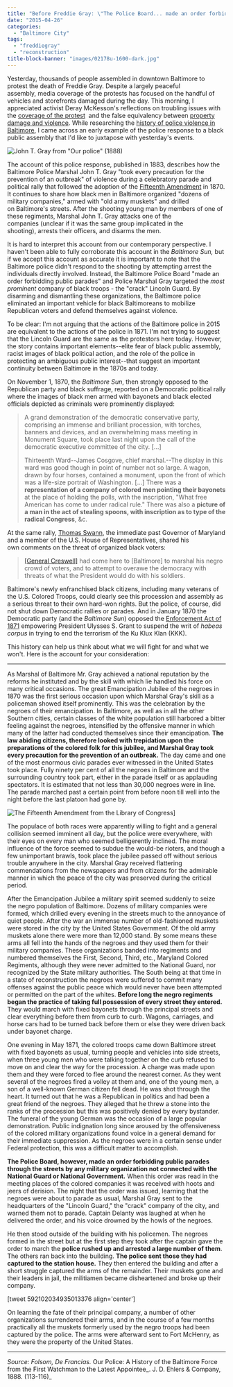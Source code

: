 ```yaml
---
title: "Before Freddie Gray: \"The Police Board... made an order forbidding public parades\""
date: "2015-04-26"
categories: 
  - "Baltimore City"
tags: 
  - "freddiegray"
  - "reconstruction"
title-block-banner: "images/02178u-1600-dark.jpg"
---
```


Yesterday, thousands of people assembled in downtown Baltimore to protest the death of Freddie Gray. Despite a largely peaceful assembly, media coverage of the protests has focused on the handful of vehicles and storefronts damaged during the day. This morning, I appreciated activist Deray McKesson's reflections on troubling issues with the [coverage of the protest](https://twitter.com/deray/status/592289538715811840)  and the false equivalency between [property damage and violence](https://twitter.com/deray/status/592282869692813312). While researching the [history of police violence in Baltimore](https://historicsprawl.wordpress.com/2015/04/24/before-freddie-gray-a-history-of-police-violence-in-baltimore/ "Before Freddie Gray: A History of Police Violence in Baltimore"), I came across an early example of the police response to a black public assembly that I'd like to juxtapose with yesterday's events.

![John T. Gray from ["Our police" (1888)](https://archive.org/stream/ourpolicehistory00fols#page/111/mode/1up)](images/ourpolicehistory00fols_0131-1600.jpg)

The account of this police response, published in 1883, describes how the Baltimore Police Marshal John T. Gray "took every precaution for the prevention of an outbreak" of violence during a celebratory parade and political rally that followed the adoption of the [Fifteenth Amendment](https://en.wikipedia.org/wiki/Fifteenth_Amendment_to_the_United_States_Constitution) in 1870. It continues to share how black men in Baltimore organized "dozens of military companies," armed with "old army muskets" and drilled on Baltimore's streets. After the shooting young man by members of one of these regiments, Marshal John T. Gray attacks one of the companies (unclear if it was the same group implicated in the shooting), arrests their officers, and disarms the men.

It is hard to interpret this account from our contemporary perspective. I haven't been able to fully corroborate this account in the _Baltimore Sun,_ but if we accept this account as accurate it is important to note that the Baltimore police didn't respond to the shooting by attempting arrest the individuals directly involved. Instead, the Baltimore Police Board "made an order forbidding public parades" and Police Marshal Gray targeted the _most prominent_ company of black troops - the "crack" Lincoln Guard. By disarming and dismantling these organizations, the Baltimore police eliminated an important vehicle for black Baltimoreans to mobilize Republican voters and defend themselves against violence.

To be clear: I'm not arguing that the actions of the Baltimore police in 2015 are equivalent to the actions of the police in 1871. I'm not trying to suggest that the Lincoln Guard are the same as the protestors here today. However, the story contains important elements--elite fear of black public assembly, racist images of black political action, and the role of the police in protecting an ambiguous public interest--that suggest an important continuity between Baltimore in the 1870s and today.

On November 1, 1870, the _Baltimore Sun_, then strongly opposed to the Republican party and black suffrage, reported on a Democratic political rally where the images of black men armed with bayonets and black elected officials depicted as criminals were prominently displayed:

> A grand demonstration of the democratic conservative party, comprising an immense and brilliant procession, with torches, banners and devices, and an overwhelming mass meeting in Monument Square, took place last night upon the call of the democratic executive committee of the city. \[...\]
> 
> Thirteenth Ward--James Cosgove, chief marshal.--The display in this ward was good though in point of number not so large. A wagon, drawn by four horses, contained a monument, upon the front of which was a life-size portrait of Washington. \[...\] There was a **representation of a company of colored men pointing their bayonets** at the place of holding the polls, with the inscription, "What free American has come to under radical rule." There was also a **picture of** **a man in the act of stealing spoons, with inscription as to type of the radical Congress**, &c.

At the same rally, [Thomas Swann](https://en.wikipedia.org/wiki/Thomas_Swann), the immediate past Governor of Maryland and a member of the U.S. House of Representatives, shared his own comments on the threat of organized black voters:

> [\[General Creswell\]](https://en.wikipedia.org/wiki/John_Creswell) had come here to \[Baltimore\] to marshal his negro crowd of voters, and to attempt to overawe the democracy with threats of what the President would do with his soldiers.

Baltimore's newly enfranchised black citizens, including many veterans of the U.S. Colored Troops, could clearly see this procession and assembly as a serious threat to their own hard-won rights. But the police, of course, did not shut down Democratic rallies or parades. And in January 1870 the Democratic party (and the _Baltimore Sun_) opposed the [Enforcement Act of 1871](https://en.wikipedia.org/wiki/Enforcement_Act_of_1871_(third_act)) empowering President Ulysses S. Grant to suspend the writ of _habeas corpus_ in trying to end the terrorism of the Ku Klux Klan (KKK).

This history can help us think about what we will fight for and what we won't. Here is the account for your consideration:

* * *

As Marshal of Baltimore Mr. Gray achieved a national reputation by the reforms he instituted and by the skill with which lie handled his force on many critical occasions. The great Emancipation Jubilee of the negroes in 1870 was the first serious occasion upon which Marshal Gray's skill as a policeman showed itself prominently. This was the celebration by the negroes of their emancipation. In Baltimore, as well as in all the other Southern cities, certain classes of the white population still harbored a bitter feeling against the negroes, intensified by the offensive manner in which many of the latter had conducted themselves since their emancipation. **The law abiding citizens, therefore looked with trepidation upon the preparations of the colored folk for this jubilee, and Marshal Gray took every precaution for the prevention of an outbreak.** The day came and one of the most enormous civic parades ever witnessed in the United States took place. Fully ninety per cent of all the negroes in Baltimore and the surrounding country took part, either in the parade itself or as applauding spectators. It is estimated that not less than 30,000 negroes were in line. The parade marched past a certain point from before noon till well into the night before the last platoon had gone by.

![The Fifteenth Amendment from the [Library of Congress](http://www.loc.gov/pictures/resource/ppmsca.34808/)](images/34808u-1600.jpg)]

The populace of both races were apparently willing to fight and a general collision seemed imminent all day, but the police were everywhere, with their eyes on every man who seemed belligerently inclined. The moral influence of the force seemed to subdue the would-be rioters, and though a few unimportant brawls, took place the jubilee passed off without serious trouble anywhere in the city. Marshal Gray received flattering commendations from the newspapers and from citizens for the admirable manner in which the peace of the city was preserved during the critical period.

After the Emancipation Jubilee a military spirit seemed suddenly to seize the negro population of Baltimore. Dozens of military companies were formed, which drilled every evening in the streets much to the annoyance of quiet people. After the war an immense number of old-fashioned muskets were stored in the city by the United States Government. Of the old army muskets alone there were more than 12,000 stand. By some means these arms all fell into the hands of the negroes and they used them for their military companies. These organizations banded into regiments and numbered themselves the First, Second, Third, etc., Maryland Colored Regiments, although they were never admitted to the National Guard, nor recognized by the State military authorities. The South being at that time in a state of reconstruction the negroes were suffered to commit many offenses against the public peace which would never have been attempted or permitted on the part of the whites. **Before long the negro regiments began the practice of taking full possession of every street they entered.** They would march with fixed bayonets through the principal streets and clear everything before them from curb to curb. Wagons, carriages, and horse cars had to be turned back before them or else they were driven back under bayonet charge.

One evening in May 1871, the colored troops came down Baltimore street with fixed bayonets as usual, turning people and vehicles into side streets, when three young men who were talking together on the curb refused to move on and clear the way for the procession. A charge was made upon them and they were forced to flee around the nearest corner. As they went several of the negroes fired a volley at them and, one of the young men, a son of a well-known German citizen fell dead. He was shot through the heart. It turned out that he was a Republican in politics and had been a great friend of the negroes. They alleged that he threw a stone into the ranks of the procession but this was positively denied by every bystander. The funeral of the young German was the occasion of a large popular demonstration. Public indignation long since aroused by the offensiveness of the colored military organizations found voice in a general demand for their immediate suppression. As the negroes were in a certain sense under Federal protection, this was a difficult matter to accomplish.

**The Police Board, however, made an order forbidding public parades through the streets by any military organization not connected with the National Guard or National Government.** When this order was read in the meeting places of the colored companies it was received with hoots and jeers of derision. The night that the order was issued, learning that the negroes were about to parade as usual, Marshal Gray sent to the headquarters of the "Lincoln Guard," the "crack" company of the city, and warned them not to parade. Captain Delanty was laughed at when he delivered the order, and his voice drowned by the howls of the negroes.

He then stood outside of the building with his policemen. The negroes formed in the street but at the first step they took after the captain gave the order to march the **police rushed up and arrested a large number of them**. The others ran back into the building. **The police sent those they had captured to the station house.** They then entered the building and after a short struggle captured the arms of the remainder. Their muskets gone and their leaders in jail, the militiamen became disheartened and broke up their company.

\[tweet 592102034935013376 align='center'\]

On learning the fate of their principal company, a number of other organizations surrendered their arms, and in the course of a few months practically all the muskets formerly used by the negro troops had been captured by the police. The arms were afterward sent to Fort McHenry, as they were the property of the United States.

* * *

_Source: Folsom, De Francias._ Our Police: A History of the Baltimore Force from the First Watchman to the Latest Appointee_. J. D. Ehlers & Company, 1888. (113-116)_

